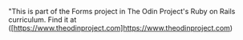 "This is part of the Forms project in The Odin Project's Ruby on Rails curriculum. Find it at ([https://www.theodinproject.com]https://www.theodinproject.com)
